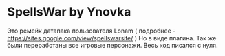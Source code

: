 # SpellsWar by Ynovka
Это ремейк датапака пользователя Lonam ( подробнее - https://sites.google.com/view/spellswarsite/ )
Но в виде плагина. Так же были переработаны все игровые персонажи. Весь код писался с нуля.
